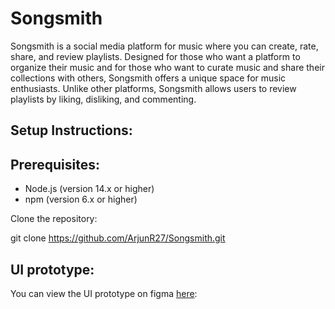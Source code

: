 # Songsmith
Songsmith is a social media platform for music where you can create, rate, share, and review playlists. Designed for those who want a platform to organize their music and for those who want to curate music and share their collections with others, Songsmith offers a unique space for music enthusiasts. Unlike other platforms, Songsmith allows users to review playlists by liking, disliking, and commenting.

## Setup Instructions:

## Prerequisites: 
* Node.js (version 14.x or higher)
* npm (version 6.x or higher)

Clone the repository: 

git clone https://github.com/ArjunR27/Songsmith.git


## UI prototype: 

You can view the UI prototype on figma [here](https://www.figma.com/design/OgyeXZ1LFCofufhBaVEOjh/Songsmith-Wireframe?node-id=0-1&t=AkLdluBx2LVHt53C-1): 



  

